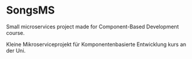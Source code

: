# SongsMS

Small microservices project made for Component-Based Development course.

Kleine Mikroserviceprojekt für Komponentenbasierte Entwicklung kurs an der Uni.
